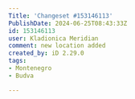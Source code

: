 ```yaml
---
Title: 'Changeset #153146113'
PublishDate: 2024-06-25T08:43:33Z
id: 153146113
user: Kladionica Meridian
comment: new location added
created_by: iD 2.29.0
tags:
- Montenegro
- Budva

---
```

